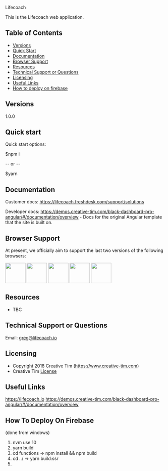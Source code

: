 Lifecoach

This is the Lifecoach web application.

## Table of Contents

* [Versions](#versions)
* [Quick Start](#quick-start)
* [Documentation](#documentation)
* [Browser Support](#browser-support)
* [Resources](#resources)
* [Technical Support or Questions](#technical-support-or-questions)
* [Licensing](#licensing)
* [Useful Links](#useful-links)
* [How to deploy on firebase](#how-to-deploy-on-firebase)


## Versions

1.0.0


## Quick start

Quick start options:

$npm i

-- or --

$yarn


## Documentation

Customer docs: https://lifecoach.freshdesk.com/support/solutions

Developer docs: https://demos.creative-tim.com/black-dashboard-pro-angular/#/documentation/overview - Docs for the original Angular template that the site is built on.


## Browser Support

At present, we officially aim to support the last two versions of the following browsers:

<img src="https://s3.amazonaws.com/creativetim_bucket/github/browser/chrome.png" width="64" height="64"> <img src="https://s3.amazonaws.com/creativetim_bucket/github/browser/firefox.png" width="64" height="64"> <img src="https://s3.amazonaws.com/creativetim_bucket/github/browser/edge.png" width="64" height="64"> <img src="https://s3.amazonaws.com/creativetim_bucket/github/browser/safari.png" width="64" height="64"> <img src="https://s3.amazonaws.com/creativetim_bucket/github/browser/opera.png" width="64" height="64">


## Resources

- TBC

## Technical Support or Questions

Email: greg@lifecoach.io

## Licensing

- Copyright 2018 Creative Tim (https://www.creative-tim.com)
- Creative Tim [License](https://www.creative-tim.com/license)

## Useful Links

https://lifecoach.io
https://demos.creative-tim.com/black-dashboard-pro-angular/#/documentation/overview

## How To Deploy On Firebase

   (done from windows)
 
1. nvm use 10
2. yarn build
3. cd functions -> npm install && npm build
4. cd ../ -> yarn build:ssr
5. 

